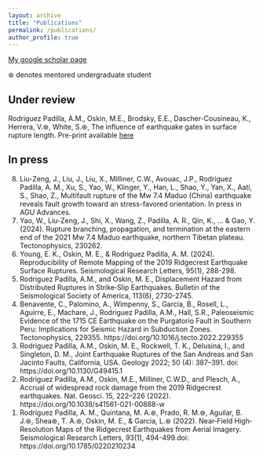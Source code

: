 ```yaml
---
layout: archive
title: "Publications"
permalink: /publications/
author_profile: true
---
```


 [My google scholar page](https://scholar.google.com/citations?user=eq-YN5sAAAAJ&hl=en)

⊛ denotes mentored undergraduate student

## Under review

Rodriguez Padilla, A.M., Oskin, M.E., Brodsky, E.E., Dascher-Cousineau, K., Herrera, V.⊛, White, S.⊛, The influence of earthquake gates in surface rupture length. Pre-print available [here](essopenarchive.org/users/700353/articles/687281-the-influence-of-earthquake-gates-on-surface-rupture-length)

## In press

<ol reversed>
  <li> Liu-Zeng, J., Liu, J., Liu, X., Milliner, C.W., Avouac, J.P., Rodriguez Padilla, A. M., Xu, S., Yao, W., Klinger, Y., Han, L., Shao, Y., Yan, X., Aati, S., Shao, Z., Multifault rupture of the Mw 7.4 Maduo (China) earthquake reveals fault growth toward an stress-favored orientation.​ In press in AGU Advances. </li>
  <li> Yao, W., Liu-Zeng, J., Shi, X., Wang, Z., Padilla, A. R., Qin, K., ... & Gao, Y. (2024). Rupture branching, propagation, and termination at the eastern end of the 2021 Mw 7.4 Maduo earthquake, northern Tibetan plateau. Tectonophysics, 230262. </li>
  <li>  Young, E. K., Oskin, M. E., & Rodriguez Padilla, A. M. (2024). Reproducibility of Remote Mapping of the 2019 Ridgecrest Earthquake Surface Ruptures. Seismological Research Letters, 95(1), 288-298. </li>
  <li> Rodriguez Padilla, A.M., and Oskin, M. E., Displacement Hazard from Distributed Ruptures in Strike‐Slip Earthquakes. Bulletin of the Seismological Society of America, 113(6), 2730-2745. </li>  
  <li> Benavente, C., Palomino, A., Wimpenny, S., Garcia, B., Rosell, L., Aguirre, E., Machare, J., Rodriguez Padilla, A.M., Hall, S.R., Paleoseismic Evidence of the 1715 CE Earthquake on the Purgatorio Fault in Southern Peru: Implications for Seismic Hazard in Subduction Zones. Tectonophysics, 229355. https://doi.org/10.1016/j.tecto.2022.229355 </li>  
  <li>  Rodriguez Padilla, A.M., Oskin, M. E., Rockwell, T. K., Delusina, I., and Singleton, D. M., Joint Earthquake Ruptures of the San Andreas and San Jacinto Faults, California, USA. Geology 2022; 50 (4): 387–391. doi: https://doi.org/10.1130/G49415.1 </li>  
  <li> Rodriguez Padilla, A.M., Oskin, M.E., Milliner, C.W.D., and Plesch, A., Accrual of widespread rock damage from the 2019 Ridgecrest earthquakes. Nat. Geosci. 15, 222–226 (2022). https://doi.org/10.1038/s41561-021-00888-w </li>  
  <li> Rodriguez Padilla, A. M., Quintana, M. A.⊛, Prado, R. M.⊛, Aguilar, B. J.⊛, Shea⊛, T. A.⊛, Oskin, M. E., & Garcia, L.⊛ (2022). Near‐Field High‐Resolution Maps of the Ridgecrest Earthquakes from Aerial Imagery. Seismological Research Letters, 93(1), 494-499.doi: https://doi.org/10.1785/0220210234 </li>  

</ol>


